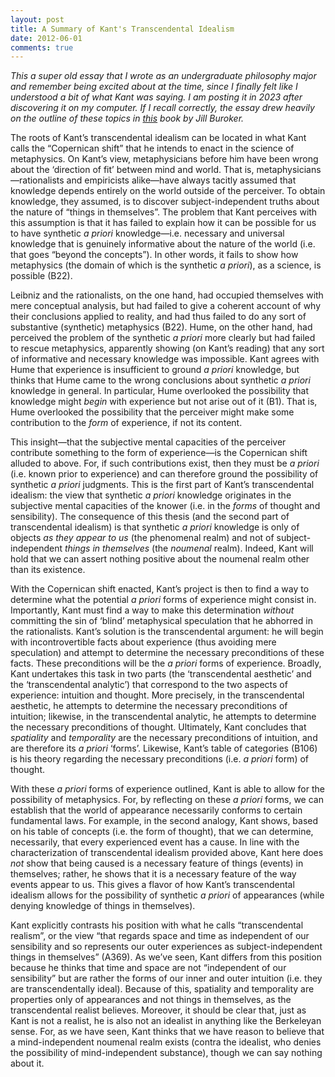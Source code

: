 ```yaml
---
layout: post
title: A Summary of Kant's Transcendental Idealism
date: 2012-06-01
comments: true 
---
```


*This a super old essay that I wrote as an undergraduate philosophy major and remember being excited about at the time, since I finally felt like I understood a bit of what Kant was saying. I am posting it in 2023 after discovering it on my computer. If I recall correctly, the essay drew heavily on the outline of these topics in [this](https://www.cambridge.org/core/books/kants-critique-of-pure-reason/80F897ED11E3C76CAB941895CBC3A65D#:~:text=Book%20description,major%20arguments%20in%20the%20text.) book by Jill Buroker.*

The roots of Kant’s transcendental idealism can be located in what Kant calls the “Copernican shift” that he intends to enact in the science of metaphysics. On Kant’s view, metaphysicians before him have been wrong about the ‘direction of fit’ between mind and world. That is, metaphysicians—rationalists and empiricists alike—have always tacitly assumed that knowledge depends entirely on the world outside of the perceiver. To obtain knowledge, they assumed, is to discover subject-independent truths about the nature of “things in themselves”. The problem that Kant perceives with this assumption is that it has failed to explain how it can be possible for us to have synthetic *a priori* knowledge—i.e. necessary and universal knowledge that is genuinely informative about the nature of the world (i.e. that goes “beyond the concepts”). In other words, it fails to show how metaphysics (the domain of which is the synthetic *a priori*), as a science, is possible (B22). 

Leibniz and the rationalists, on the one hand, had occupied themselves with mere conceptual analysis, but had failed to give a coherent account of why their conclusions applied to reality, and had thus failed to do any sort of substantive (synthetic) metaphysics (B22). Hume, on the other hand, had perceived the problem of the synthetic *a priori* more clearly but had failed to rescue metaphysics, apparently showing (on Kant’s reading) that any sort of informative and necessary knowledge was impossible. Kant agrees with Hume that experience is insufficient to ground *a priori* knowledge, but thinks that Hume came to the wrong conclusions about synthetic *a priori* knowledge in general. In particular, Hume overlooked the possibility that knowledge might *begin* with experience but not arise out of it (B1). That is, Hume overlooked the possibility that the perceiver might make some contribution to the *form* of experience, if not its content. 

This insight—that the subjective mental capacities of the perceiver contribute something to the form of experience—is the Copernican shift alluded to above. For, if such contributions exist, then they must be *a priori* (i.e. known prior to experience) and can therefore ground the possibility of synthetic *a priori* judgments. This is the first part of Kant’s transcendental idealism: the view that synthetic *a priori* knowledge originates in the subjective mental capacities of the knower (i.e. in the *forms* of thought and sensibility). The consequence of this thesis (and the second part of transcendental idealism) is that synthetic *a priori* knowledge is only of objects *as they appear to us* (the phenomenal realm) and not of subject-independent *things in themselves* (the *noumenal* realm). Indeed, Kant will hold that we can assert nothing positive about the noumenal realm other than its existence. 

With the Copernican shift enacted, Kant’s project is then to find a way to determine what the potential *a priori* forms of experience might consist in. Importantly, Kant must find a way to make this determination *without* committing the sin of ‘blind’ metaphysical speculation that he abhorred in the rationalists. Kant’s solution is the transcendental argument: he will begin with incontrovertible facts about experience (thus avoiding mere speculation) and attempt to determine the necessary preconditions of these facts. These preconditions will be the *a priori* forms of experience. Broadly, Kant undertakes this task in two parts (the ‘transcendental aesthetic’ and the ‘transcendental analytic’) that correspond to the two aspects of experience: intuition and thought. More precisely, in the transcendental aesthetic, he attempts to determine the necessary preconditions of intuition; likewise, in the transcendental analytic, he attempts to determine the necessary preconditions of thought. Ultimately, Kant concludes that *spatiality* and *temporality* are the necessary preconditions of intuition, and are therefore its *a priori* ‘forms’. Likewise, Kant’s table of categories (B106) is his theory regarding the necessary preconditions (i.e. *a priori* form) of thought. 

With these *a priori* forms of experience outlined, Kant is able to allow for the possibility of metaphysics. For, by reflecting on these *a priori* forms, we can establish that the world of appearance necessarily conforms to certain fundamental laws. For example, in the second analogy, Kant shows, based on his table of concepts (i.e. the form of thought), that we can determine, necessarily, that every experienced event has a cause. In line with the characterization of transcendental idealism provided above, Kant here does *not* show that being caused is a necessary feature of things (events) in themselves; rather, he shows that it is a necessary feature of the way events appear to us. This gives a flavor of how Kant’s transcendental idealism allows for the possibility of synthetic *a priori* of appearances (while denying knowledge of things in themselves).

Kant explicitly contrasts his position with what he calls “transcendental realism”, or the view “that regards space and time as independent of our sensibility and so represents our outer experiences as subject-independent things in themselves” (A369). As we’ve seen, Kant differs from this position because he thinks that time and space are not “independent of our sensibility” but are rather the forms of our inner and outer intuition (i.e. they are transcendentally ideal). Because of this, spatiality and temporality are properties only of appearances and not things in themselves, as the transcendental realist believes. Moreover, it should be clear that, just as Kant is not a realist, he is also not an idealist in anything like the Berkeleyan sense. For, as we have seen, Kant thinks that we have reason to believe that a mind-independent noumenal realm exists (contra the idealist, who denies the possibility of mind-independent substance), though we can say nothing about it. 




